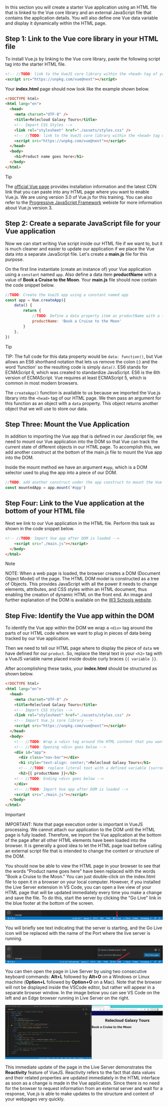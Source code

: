 In this section you will create a starter Vue application using an HTML file that is linked to the Vue core library and an external JavaScript file that contains the application details. You will also define one Vue data variable and display it dynamically within the HTML page.

## Step 1: Link to the Vue core library in your HTML file

To install Vue.js by linking to the Vue core library, paste the following script tag into the starter HTML file.

```html
<!-- //TODO: link to the VueJS core library within the <head> tag of your HTML file -->
<script src="https://unpkg.com/vue@next"></script>
```
Your **index.html** page should now look like the example shown below.

```html
<!DOCTYPE html>
<html lang="en">
  <head>
    <meta charset="UTF-8" />
    <title>Relecloud Galaxy Tours</title>
    <!-- Import CSS Styles -->
    <link rel="stylesheet" href="./assets/styles.css" />
    <!-- //TODO: link to the VueJS core library within the <head> tag of your HTML file -->
    <script src="https://unpkg.com/vue@next"></script>
  </head>
  <body>
    <h1>Product name goes here</h1>
  </body>
</html>
```

> [!TIP]
>The [official Vue page](https://vuejs.org/v2/guide/installation.html) provides installation information and the latest CDN link that you can paste into any HTML page where you want to enable Vue.js. We are using version 3.0 of Vue.js for this training. You can also refer to the [Progressive JavaScript Framework](https://v3.vuejs.org/) webiste for more information about Vue.js version 3.

## Step 2: Create a separate JavaScript file for your Vue application

Now we can start writing Vue script inside our HTML file if we want to, but it is much cleaner and easier to update our application if we place the Vue data into a separate JavaScript file. Let's create a **main.js** file for this purpose.

On the first line instantiate (create an instance of) your Vue application using a `constant` named `app`. Also define a data item **productName** with a value of **Book a Cruise to the Moon**. Your **main.js** file should now contain the code snippet below.

```javascript
//TODO: Create the VueJS app using a constant named app
const app = Vue.createApp({
    data() {
        return {
            //TODO: Define a data property item as productName with a text value
            productName: 'Book a Cruise to the Moon'
        }
    },
})
```

> [!TIP]
> TIP: The full code for this data property would be `data: function()`, but Vue allows an ES6 shorthand notation that lets us remove the colon (:) and the word 'function' so the resulting code is simply `data()`. ES6 stands for ECMAScript 6, which was created to standardize JavaScript. ES6 is the 6th version of ECMAScript. Vue requires at least ECMAScript 5, which is common in most modern browsers.

The `createApp()` function is available to us because we imported the Vue.js library into the `<head>` tag of our HTML page. We then pass an argument for this function as an object with a `data` property. This object returns another object that we will use to store our data.

## Step Three: Mount the Vue Application

In addition to importing the Vue app that is defined in our JavaScript file, we need to mount our Vue application into the DOM so that Vue can track the current state of different objects in our HTML page. To accomplish this, we add another construct at the bottom of the main.js file to mount the Vue app into the DOM.

Inside the mount method we have an argument `#app`, which is a DOM selector used to plug the app into a piece of our DOM.

```javascript
//TODO: add another construct under the app construct to mount the Vue app into the DOM
const mountedApp = app.mount('#app')
```

## Step Four: Link to the Vue application at the bottom of your HTML file

Next we link to our Vue application in the HTML file. Perform this task as shown in the code snippet below.

```html
<!-- //TODO: Import Vue app after DOM is loaded -->
    <script src="./main.js"></script>
  </body>
</html>
```

> [!NOTE]
> NOTE: When a web page is loaded, the browser creates a DOM (Document Object Model) of the page. The HTML DOM model is constructed as a tree of Objects. This provides JavaScript with all the power it needs to change elements, attributes, and CSS styles within an HTML document, thus enabling the creation of dynamic HTML on the front end. An image and further explanation of the DOM is available on the [W3 Schools website](https://www.w3schools.com/js/js_htmldom.asp).

## Step Five: Identify the Vue app within the DOM

To identify the Vue app within the DOM we wrap a `<div>` tag around the parts of our HTML code where we want to plug in pieces of data being tracked by our Vue application.

Then we need to tell our HTML page where to display the piece of `data` we have defined for our `product`. So, replace the literal text in your `<h2>` tag with a VueJS variable name placed inside double curly braces `{{ variable }}`.

After accomplishing these tasks, your **index.html** should be structured as shown below.

```html
<!DOCTYPE html>
<html lang="en">
  <head>
    <meta charset="UTF-8" />
    <title>Relecloud Galaxy Tours</title>
    <!-- Import CSS Styles -->
    <link rel="stylesheet" href="./assets/styles.css" />
    <!-- Import Vue.js core library -->
    <script src="https://unpkg.com/vue@next"></script>
  </head>
  <body>
    <!-- //TODO: Wrap a <div> tag around the HTML content that you want to manipulate with VueJS -->
    <!-- //TODO: Opening <div> goes below -->
    <div id="app">
      <div class="nav-bar"></div>
      <h1 style="text-align: center;">Relecloud Galaxy Tours</h1>
      <!-- //TODO: replace literal text with a defined variable (surrounded by double curly braces) -->
      <h2>{{ productName }}</h2>
    <!-- //TODO: Ending <div> goes below -->
    </div>
    <!-- //TODO: Import Vue app after DOM is loaded -->
    <script src="./main.js"></script>
  </body>
</html>
```

> [!IMPORTANT]
> IMPORTANT: Note that page execution order is important in VueJS processing. We cannot attach our application to the DOM until the HTML page is fully loaded. Therefore, we import the Vue application at the bottom of the page after all other HTML elements have been loaded into the browser. It is generally a good idea to let the HTML page load before calling an external script file that is intended to change the content or structure of the DOM.

You should now be able to view the HTML page in your browser to see that the words "Product name goes here" have been replaced with the words "Book a Cruise to the Moon." You can just double-click on the index.html file to open it in a browser on your local computer. However, if you installed the Live Server extension in VS Code, you can open a live view of your HTML page that will be updated immediately every time you make a change and save the file. To do this, start the server by clicking the "Go Live" link in the blue footer at the bottom of the screen.

![Image of the footer area in the bottom of the VS Code application prior to starting the Go Live server.](../media/liveserver_golive.png)

You will briefly see text indicating that the server is starting, and the Go Live icon will be replaced with the name of the Port where the live server is running.

![Image of the footer area in the bottom of the VS Code application after starting the Go Live server.](../media/liveserver_port.png)

You can then open the page in Live Server by using two consecutive keyboard commands: **Alt+L** followed by **Alt+O** on a Windows or Linux machine (**Option+L** followed by **Option+O** on a Mac). Note that the browser will not be displayed inside the VSCode editor, but rather will appear in a separate browser window. In the image below you can see VS Code on the left and an Edge browser running in Live Server on the right.

![Side-by-side images showing the VS Code application on the left with an open HTML file, and the same HTML page on the right displayed in a Microsoft Edge browser running on a live server.](../media/vscode_liveserver.png)

This immediate update of the page in the Live Server demonstrates the **Reactivity** feature of VueJS. Reactivity refers to the fact that data values and their related properties are updated immediately in the HTML interface as soon as a change is made in the Vue application. Since there is no need for the browser to request information from an external server and wait for a response, Vue.js is able to make updates to the structure and content of your webpages very quickly.
